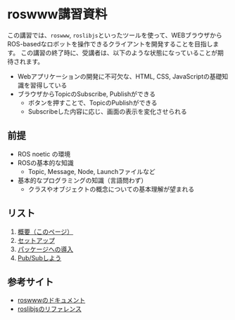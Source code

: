 # roswww講習資料

この講習では、`roswww`, `roslibjs`といったツールを使って、WEBブラウザからROS-basedなロボットを操作できるクライアントを開発することを目指します。
この講習の終了時に、受講者は、以下のような状態になっていることが期待されます。

- Webアプリケーションの開発に不可欠な、HTML, CSS, JavaScriptの基礎知識を習得している
- ブラウザからTopicのSubscribe, Publishができる
  - ボタンを押すことで、TopicのPublishができる
  - Subscribeした内容に応じ、画面の表示を変化させられる

## 前提
- ROS noetic の環境
- ROSの基本的な知識
  - Topic, Message, Node, Launchファイルなど
- 基本的なプログラミングの知識（言語問わず）
  - クラスやオブジェクトの概念についての基本理解が望まれる

## リスト
1. [概要（このページ）](readme.md)
2. [セットアップ](setup.md)
3. [パッケージへの導入](integration.md)
4. [Pub/Subしよう](pubsub.md)


## 参考サイト
- [roswwwのドキュメント](https://docs.ros.org/en/indigo/api/roswww/html/)
- [roslibjsのリファレンス](https://robotwebtools.github.io/roslibjs)